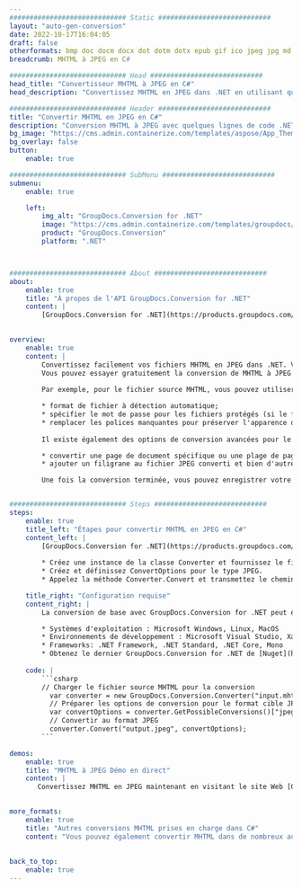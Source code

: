```yaml
---
############################# Static ############################
layout: "auto-gen-conversion"
date: 2022-10-17T16:04:05
draft: false
otherformats: bmp doc docm docx dot dotm dotx epub gif ico jpeg jpg md odt ott pdf png psd rtf tex tif tiff txt xps
breadcrumb: MHTML à JPEG en C#

############################# Head ############################
head_title: "Convertisseur MHTML à JPEG en C#"
head_description: "Convertissez MHTML en JPEG dans .NET en utilisant quelques lignes de code. Utilisez l'API de conversion de documents GroupDocs pour convertir plus de 160 formats de fichiers."

############################# Header ############################
title: "Convertir MHTML en JPEG en C#"
description: "Conversion MHTML à JPEG avec quelques lignes de code .NET"
bg_image: "https://cms.admin.containerize.com/templates/aspose/App_Themes/V3/images/bg/header1.png"
bg_overlay: false
button:
    enable: true

############################# SubMenu ############################
submenu:
    enable: true

    left:
        img_alt: "GroupDocs.Conversion for .NET"
        image: "https://cms.admin.containerize.com/templates/groupdocs/images/product-logos/90x90-noborder/groupdocs-conversion-net.png"
        product: "GroupDocs.Conversion"
        platform: ".NET"



############################# About ############################
about:
    enable: true
    title: "À propos de l'API GroupDocs.Conversion for .NET"
    content: |
        [GroupDocs.Conversion for .NET](https://products.groupdocs.com/conversion/net/) peut être utilisé pour convertir Microsoft Word, Excel, PowerPoint, PDF, Visio et d'autres formats. GroupDocs.Conversion est une API autonome adaptée aux systèmes back-end et internes nécessitant des performances élevées. Il ne dépend d'aucun logiciel tel que Microsoft ou Open Office.
    

overview:
    enable: true
    content: |
        Convertissez facilement vos fichiers MHTML en JPEG dans .NET. Vous pouvez utiliser seulement quelques lignes de code C# dans n'importe quelle plate-forme de votre choix comme - Windows, Linux, macOS.
        Vous pouvez essayer gratuitement la conversion de MHTML à JPEG et évaluer la qualité des résultats de conversion. En plus des scénarios de conversion de fichiers simples, vous pouvez essayer des options plus avancées pour charger le fichier source MHTML et pour enregistrer le résultat de sortie JPEG. 
        
        Par exemple, pour le fichier source MHTML, vous pouvez utiliser les options de chargement suivantes :

        * format de fichier à détection automatique;
        * spécifier le mot de passe pour les fichiers protégés (si le format de fichier le prend en charge);
        * remplacer les polices manquantes pour préserver l'apparence du document.
        
        Il existe également des options de conversion avancées pour le fichier JPEG :

        * convertir une page de document spécifique ou une plage de pages;
        * ajouter un filigrane au fichier JPEG converti et bien d'autres.

        Une fois la conversion terminée, vous pouvez enregistrer votre fichier JPEG dans le chemin du fichier local ou dans tout stockage tiers tel que FTP, Amazon S3, Google Drive, Dropbox, etc. Veuillez noter - pour convertir MHTML en JPEG aucun logiciel supplémentaire n'est nécessaire - comme MS Office, Open Office, Adobe Acrobat Reader, etc.


############################# Steps ############################
steps:
    enable: true
    title_left: "Étapes pour convertir MHTML en JPEG en C#"
    content_left: |
        [GroupDocs.Conversion for .NET](https://products.groupdocs.com/conversion/net/) permet aux développeurs de convertir facilement un fichier MHTML en JPEG avec quelques lignes de code.
        
        * Créez une instance de la classe Converter et fournissez le fichier MHTML avec le chemin complet
        * Créez et définissez ConvertOptions pour le type JPEG.
        * Appelez la méthode Converter.Convert et transmettez le chemin complet et le format (JPEG) en tant que paramètre

    title_right: "Configuration requise"
    content_right: |
        La conversion de base avec GroupDocs.Conversion for .NET peut être effectuée en quelques étapes simples. Nos API sont prises en charge sur toutes les principales plates-formes et systèmes d'exploitation. Avant d'exécuter le code ci-dessous, assurez-vous que les prérequis suivants sont installés sur votre système.

        * Systèmes d'exploitation : Microsoft Windows, Linux, MacOS
        * Environnements de développement : Microsoft Visual Studio, Xamarin, MonoDevelop
        * Frameworks: .NET Framework, .NET Standard, .NET Core, Mono
        * Obtenez le dernier GroupDocs.Conversion for .NET de [Nuget](https://www.nuget.org/packages/groupdocs.conversion)
         
    code: |
        ```csharp    
        // Charger le fichier source MHTML pour la conversion
          var converter = new GroupDocs.Conversion.Converter("input.mhtml");
          // Préparer les options de conversion pour le format cible JPEG
          var convertOptions = converter.GetPossibleConversions()["jpeg"].ConvertOptions;
          // Convertir au format JPEG
          converter.Convert("output.jpeg", convertOptions);
        ```

demos:
    enable: true
    title: "MHTML à JPEG Démo en direct"
    content: |
       Convertissez MHTML en JPEG maintenant en visitant le site Web [GroupDocs.Conversion App](https://products.groupdocs.app/conversion/family). La démo en ligne présente les avantages suivants
          

more_formats:
    enable: true
    title: "Autres conversions MHTML prises en charge dans C#"
    content: "Vous pouvez également convertir MHTML dans de nombreux autres formats de fichiers. Veuillez consulter la liste ci-dessous."
       
       
back_to_top:
    enable: true
---
```

